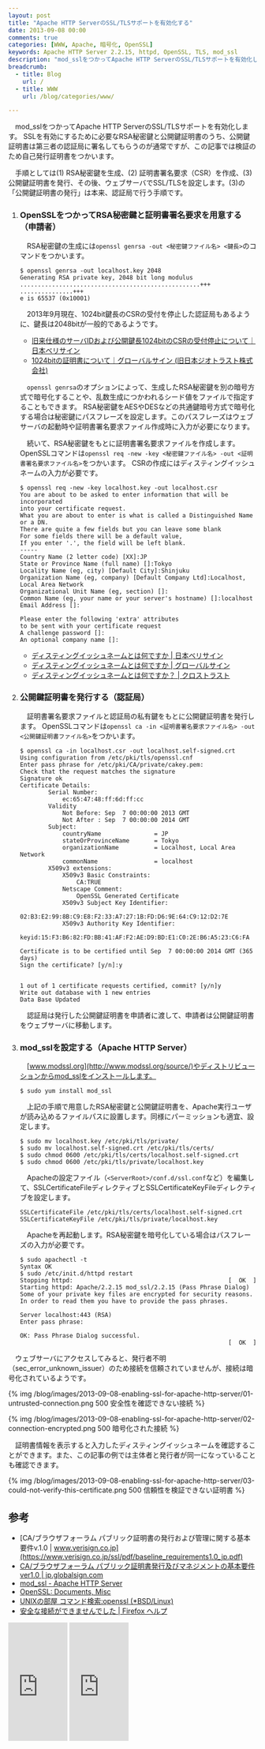 ```yaml
---
layout: post
title: "Apache HTTP ServerのSSL/TLSサポートを有効化する"
date: 2013-09-08 00:00
comments: true
categories: [WWW, Apache, 暗号化, OpenSSL]
keywords: Apache HTTP Server 2.2.15, httpd, OpenSSL, TLS, mod_ssl
description: "mod_sslをつかってApache HTTP ServerのSSL/TLSサポートを有効化します。"
breadcrumb:
  - title: Blog
    url: /
  - title: WWW
    url: /blog/categories/www/

---
```


　mod_sslをつかってApache HTTP ServerのSSL/TLSサポートを有効化します。
SSLを有効にするために必要なRSA秘密鍵と公開鍵証明書のうち、公開鍵証明書は第三者の認証局に署名してもらうのが通常ですが、この記事では検証のため自己発行証明書をつかいます。

<!-- more -->

　手順としては(1) RSA秘密鍵を生成、(2) 証明書署名要求（CSR）を作成、(3) 公開鍵証明書を発行、その後、ウェブサーバでSSL/TLSを設定します。(3)の「公開鍵証明書の発行」は本来、認証局で行う手順です。

 1. ### OpenSSLをつかってRSA秘密鍵と証明書署名要求を用意する（申請者）

    　RSA秘密鍵の生成には`openssl genrsa -out <秘密鍵ファイル名> <鍵長>`のコマンドをつかいます。

        $ openssl genrsa -out localhost.key 2048
        Generating RSA private key, 2048 bit long modulus
        ...................................................+++
        ...............+++
        e is 65537 (0x10001)

    　2013年9月現在、1024bit鍵長のCSRの受付を停止した認証局もあるように、鍵長は2048bitが一般的であるようです。

    - [旧来仕様のサーバIDおよび公開鍵長1024bitのCSRの受付停止について｜日本ベリサイン](https://www.verisign.co.jp/ssl/about/20120531.html)
    - [1024bitの証明書について｜グローバルサイン (旧日本ジオトラスト株式会社)](https://jp.globalsign.com/knowledge/ssl/use/1024bit.html)

    　`openssl genrsa`のオプションによって、生成したRSA秘密鍵を別の暗号方式で暗号化することや、乱数生成につかわれるシード値をファイルで指定することもできます。
    RSA秘密鍵をAESやDESなどの共通鍵暗号方式で暗号化する場合は秘密鍵にパスフレーズを設定します。このパスフレーズはウェブサーバの起動時や証明書署名要求ファイル作成時に入力が必要になります。

    　続いて、RSA秘密鍵をもとに証明書署名要求ファイルを作成します。OpenSSLコマンドは`openssl req -new -key <秘密鍵ファイル名> -out <証明書署名要求ファイル名>`をつかいます。
    CSRの作成にはディスティングイッシュネームの入力が必要です。

        $ openssl req -new -key localhost.key -out localhost.csr
        You are about to be asked to enter information that will be incorporated
        into your certificate request.
        What you are about to enter is what is called a Distinguished Name or a DN.
        There are quite a few fields but you can leave some blank
        For some fields there will be a default value,
        If you enter '.', the field will be left blank.
        -----
        Country Name (2 letter code) [XX]:JP
        State or Province Name (full name) []:Tokyo
        Locality Name (eg, city) [Default City]:Shinjuku
        Organization Name (eg, company) [Default Company Ltd]:Localhost, Local Area Network
        Organizational Unit Name (eg, section) []:
        Common Name (eg, your name or your server's hostname) []:localhost
        Email Address []:

        Please enter the following 'extra' attributes
        to be sent with your certificate request
        A challenge password []:
        An optional company name []:

    - [ディスティングイッシュネームとは何ですか | 日本ベリサイン](https://www.verisign.co.jp/ssl/help/faq/110041/)
    - [ディスティングイッシュネームとは何ですか | グローバルサイン](https://jp.globalsign.com/support/faq/74.html)
    - [ディスティングイッシュネームとは何ですか？ | クロストラスト ](https://crosstrust.co.jp/support/faq/faq08/a002)

 2. ### 公開鍵証明書を発行する（認証局）

    　証明書署名要求ファイルと認証局の私有鍵をもとに公開鍵証明書を発行します。
    OpenSSLコマンドは`openssl ca -in <証明書署名要求ファイル名> -out <公開鍵証明書ファイル名>`をつかいます。

        $ openssl ca -in localhost.csr -out localhost.self-signed.crt
        Using configuration from /etc/pki/tls/openssl.cnf
        Enter pass phrase for /etc/pki/CA/private/cakey.pem:
        Check that the request matches the signature
        Signature ok
        Certificate Details:
                Serial Number:
                    ec:65:47:48:ff:6d:ff:cc
                Validity
                    Not Before: Sep  7 00:00:00 2013 GMT
                    Not After : Sep  7 00:00:00 2014 GMT
                Subject:
                    countryName               = JP
                    stateOrProvinceName       = Tokyo
                    organizationName          = Localhost, Local Area Network
                    commonName                = localhost
                X509v3 extensions:
                    X509v3 Basic Constraints:
                        CA:TRUE
                    Netscape Comment:
                        OpenSSL Generated Certificate
                    X509v3 Subject Key Identifier:
                        02:B3:E2:99:8B:C9:E8:F2:33:A7:27:1B:FD:D6:9E:64:C9:12:D2:7E
                    X509v3 Authority Key Identifier:
                        keyid:15:F3:B6:82:FD:BB:41:AF:F2:AE:D9:BD:E1:C0:2E:B6:A5:23:C6:FA

        Certificate is to be certified until Sep  7 00:00:00 2014 GMT (365 days)
        Sign the certificate? [y/n]:y


        1 out of 1 certificate requests certified, commit? [y/n]y
        Write out database with 1 new entries
        Data Base Updated

    　認証局は発行した公開鍵証明書を申請者に渡して、申請者は公開鍵証明書をウェブサーバに移動します。

 3. ### mod_sslを設定する（Apache HTTP Server）

    　[www.modssl.org](http://www.modssl.org/source/)やディストリビューションからmod_sslをインストールします。

        $ sudo yum install mod_ssl

    　上記の手順で用意したRSA秘密鍵と公開鍵証明書を、Apache実行ユーザが読み込めるファイルパスに設置します。同様にパーミッションも適宜、設定します。

        $ sudo mv localhost.key /etc/pki/tls/private/
        $ sudo mv localhost.self-signed.crt /etc/pki/tls/certs/
        $ sudo chmod 0600 /etc/pki/tls/certs/localhost.self-signed.crt
        $ sudo chmod 0600 /etc/pki/tls/private/localhost.key

    　Apacheの設定ファイル（`<ServerRoot>/conf.d/ssl.conf`など）を編集して、SSLCertificateFileディレクティブとSSLCertificateKeyFileディレクティブを設定します。

        SSLCertificateFile /etc/pki/tls/certs/localhost.self-signed.crt
        SSLCertificateKeyFile /etc/pki/tls/private/localhost.key

    　Apacheを再起動します。RSA秘密鍵を暗号化している場合はパスフレーズの入力が必要です。

        $ sudo apachectl -t
        Syntax OK
        $ sudo /etc/init.d/httpd restart
        Stopping httpd:                                            [  OK  ]
        Starting httpd: Apache/2.2.15 mod_ssl/2.2.15 (Pass Phrase Dialog)
        Some of your private key files are encrypted for security reasons.
        In order to read them you have to provide the pass phrases.

        Server localhost:443 (RSA)
        Enter pass phrase:

        OK: Pass Phrase Dialog successful.
                                                                   [  OK  ]

　ウェブサーバにアクセスしてみると、発行者不明（sec_error_unknown_issuer）のため接続を信頼されていませんが、接続は暗号化されているようです。

{% img /blog/images/2013-09-08-enabling-ssl-for-apache-http-server/01-untrusted-connection.png 500 安全性を確認できない接続 %}

{% img /blog/images/2013-09-08-enabling-ssl-for-apache-http-server/02-connection-encrypted.png 500 暗号化された接続 %}

　証明書情報を表示すると入力したディスティングイッシュネームを確認することができます。また、この記事の例では主体者と発行者が同一になっていることも確認できます。

{% img /blog/images/2013-09-08-enabling-ssl-for-apache-http-server/03-could-not-verify-this-certificate.png 500 信頼性を検証できない証明書 %}

## 参考

- [CA/ブラウザフォーラム パブリック証明書の発行および管理に関する基本要件v.1.0 | www.verisign.co.jp](https://www.verisign.co.jp/ssl/pdf/baseline_requirements1.0_jp.pdf)
- [CA/ブラウザフォーラム パブリック証明書発行及びマネジメントの基本要件 ver1.0 | jp.globalsign.com](https://jp.globalsign.com/repository/baseline_requirements_ja.pdf)
- [mod_ssl - Apache HTTP Server](http://httpd.apache.org/docs/2.2/mod/mod_ssl.html)
- [OpenSSL: Documents, Misc](http://www.openssl.org/docs/)
- [UNIXの部屋 コマンド検索:openssl (*BSD/Linux)](http://x68000.q-e-d.net/~68user/unix/pickup?openssl)
- [安全な接続ができませんでした | Firefox ヘルプ](https://support.mozilla.org/ja/kb/Secure%20Connection%20Failed)

<iframe src="http://rcm-fe.amazon-adsystem.com/e/cm?lt1=_top&bc1=000000&IS2=1&bg1=FFFFFF&fc1=000000&lc1=0000FF&t=seijimomotobl-22&o=9&p=8&l=as4&m=amazon&f=ifr&ref=ss_til&asins=490531822X" style="width:120px;height:240px;" scrolling="no" marginwidth="0" marginheight="0" frameborder="0"></iframe>
<iframe src="http://rcm-fe.amazon-adsystem.com/e/cm?lt1=_top&bc1=000000&IS2=1&bg1=FFFFFF&fc1=000000&lc1=0000FF&t=seijimomotobl-22&o=9&p=8&l=as4&m=amazon&f=ifr&ref=ss_til&asins=477415783X" style="width:120px;height:240px;" scrolling="no" marginwidth="0" marginheight="0" frameborder="0"></iframe>
